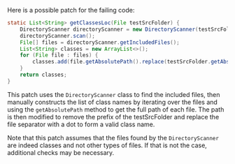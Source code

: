 Here is a possible patch for the failing code:

```java
static List<String> getClassesLoc(File testSrcFolder) {
    DirectoryScanner directoryScanner = new DirectoryScanner(testSrcFolder, TestListResolver.getWildcard());
    directoryScanner.scan();
    File[] files = directoryScanner.getIncludedFiles();
    List<String> classes = new ArrayList<>();
    for (File file : files) {
        classes.add(file.getAbsolutePath().replace(testSrcFolder.getAbsolutePath() + File.separator, "").replace(File.separator, ".")+".class");
    }
    return classes;
}
```

This patch uses the `DirectoryScanner` class to find the included files, then manually constructs the list of class names by iterating over the files and using the `getAbsolutePath` method to get the full path of each file. The path is then modified to remove the prefix of the testSrcFolder and replace the file separator with a dot to form a valid class name.

Note that this patch assumes that the files found by the `DirectoryScanner` are indeed classes and not other types of files. If that is not the case, additional checks may be necessary.
